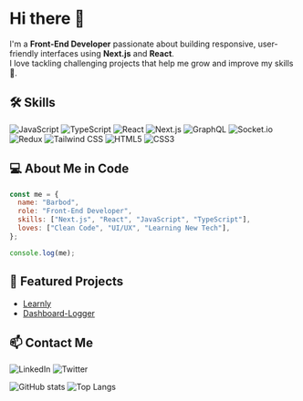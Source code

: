 # Hi there 👋
I'm a **Front-End Developer** passionate about building responsive, user-friendly interfaces using **Next.js** and **React**.  
I love tackling challenging projects that help me grow and improve my skills 🚀.



## 🛠 Skills
![JavaScript](https://img.shields.io/badge/JavaScript-F7DF1E?logo=javascript&logoColor=black)
![TypeScript](https://img.shields.io/badge/TypeScript-3178C6?logo=typescript&logoColor=white)
![React](https://img.shields.io/badge/React-20232A?logo=react&logoColor=61DAFB)
![Next.js](https://img.shields.io/badge/Next.js-000000?logo=nextdotjs&logoColor=white)
![GraphQL](https://img.shields.io/badge/GraphQL-E10098?logo=graphql&logoColor=white)
![Socket.io](https://img.shields.io/badge/Socket.io-010101?logo=socketdotio&logoColor=white)
![Redux](https://img.shields.io/badge/Redux-764ABC?logo=redux&logoColor=white)
![Tailwind CSS](https://img.shields.io/badge/Tailwind_CSS-38B2AC?logo=tailwind-css&logoColor=white)
![HTML5](https://img.shields.io/badge/HTML5-E34F26?logo=html5&logoColor=white)
![CSS3](https://img.shields.io/badge/CSS3-1572B6?logo=css3&logoColor=white)



## 💻 About Me in Code
```javascript
const me = {
  name: "Barbod",
  role: "Front-End Developer",
  skills: ["Next.js", "React", "JavaScript", "TypeScript"],
  loves: ["Clean Code", "UI/UX", "Learning New Tech"],
};

console.log(me);
```


## 🚀 Featured Projects
- [Learnly](https://github.com/BarbodSh)
- [Dashboard-Logger](https://github.com/BarbodSh)



## 📫 Contact Me
![LinkedIn](https://img.shields.io/badge/LinkedIn-0A66C2?style=for-the-badge&logo=LinkedIn&logoColor=white)
![Twitter](https://img.shields.io/badge/Twitter-1DA1F2?style=for-the-badge&logo=Twitter&logoColor=white)



![GitHub stats](https://github-readme-stats.vercel.app/api?username=BarbodSh&show_icons=true&theme=tokyonight)
![Top Langs](https://github-readme-stats.vercel.app/api/top-langs/?username=BarbodSh&layout=compact)

